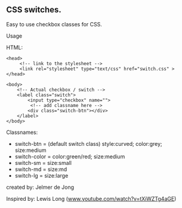 ## CSS switches.


Easy to use checkbox classes for CSS.

Usage

HTML:
```
<head>
     <!-- link to the stylesheet -->
     <link rel="stylesheet" type="text/css" href="switch.css" >
</head>

<body>
    <!-- Actual checkbox / switch -->
    <label class="switch">
        <input type="checkbox" name="">
         <!-- add classname here -->
        <div class="switch-btn"></div>
    </label>
</body>
```
Classnames:

* switch-btn =  (default switch class) style:curved; color:grey; size:medium 
* switch-color =  color:green/red; size:medium 
* switch-sm =  size:small 
* switch-md =  size:md 
* switch-lg =  size:large

created by: Jelmer de Jong

Inspired by:
Lewis Long (www.youtube.com/watch?v=tXiWZTg4aGE)
